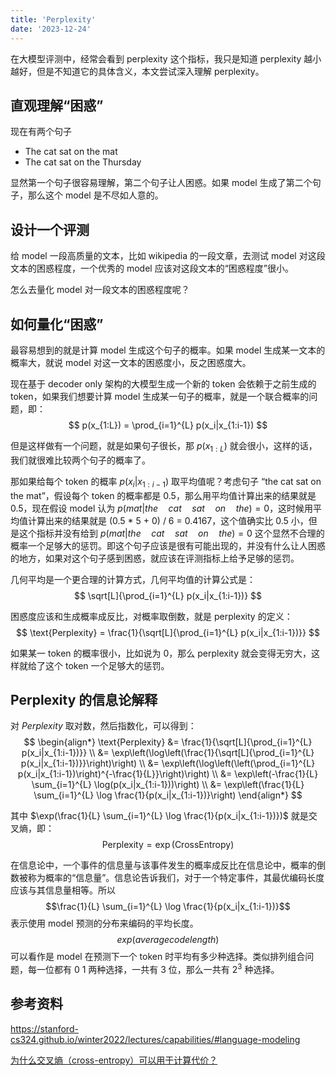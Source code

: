 ```yaml
---
title: 'Perplexity'
date: '2023-12-24'
---
```


在大模型评测中，经常会看到 perplexity 这个指标，我只是知道 perplexity 越小越好，但是不知道它的具体含义，本文尝试深入理解 perplexity。

## 直观理解“困惑”
现在有两个句子
* The cat sat on the mat
* The cat sat on the Thursday

显然第一个句子很容易理解，第二个句子让人困惑。如果 model 生成了第二个句子，那么这个 model 是不尽如人意的。

## 设计一个评测
给 model 一段高质量的文本，比如 wikipedia 的一段文章，去测试 model 对这段文本的困惑程度，一个优秀的 model 应该对这段文本的“困惑程度”很小。

怎么去量化 model 对一段文本的困惑程度呢？

## 如何量化“困惑”
最容易想到的就是计算 model 生成这个句子的概率。如果 model 生成某一文本的概率大，就说 model 对这一文本的困惑度小，反之困惑度大。

现在基于 decoder only 架构的大模型生成一个新的 token 会依赖于之前生成的 token，如果我们想要计算 model 生成某一句子的概率，就是一个联合概率的问题，即：
$$
p(x_{1:L}) = \prod_{i=1}^{L} p(x_i|x_{1:i-1})
$$

但是这样做有一个问题，就是如果句子很长，那 $p(x_{1:L})$ 就会很小，这样的话，我们就很难比较两个句子的概率了。

那如果给每个 token 的概率 $p(x_i|x_{1:i-1})$ 取平均值呢？考虑句子 “the cat sat on the mat”，假设每个 token 的概率都是 0.5，那么用平均值计算出来的结果就是 0.5，现在假设 model 认为 $p(mat|the \quad cat \quad sat \quad on \quad the) = 0$，这时候用平均值计算出来的结果就是 (0.5 * 5 + 0) / 6 = 0.4167，这个值确实比 0.5 小，但是这个指标并没有给到 $p(mat|the \quad cat \quad sat \quad on \quad the) = 0$ 这个显然不合理的概率一个足够大的惩罚。即这个句子应该是很有可能出现的，并没有什么让人困惑的地方，如果对这个句子感到困惑，就应该在评测指标上给予足够的惩罚。

几何平均是一个更合理的计算方式，几何平均值的计算公式是：
$$
\sqrt[L]{\prod_{i=1}^{L} p(x_i|x_{1:i-1})}
$$

困惑度应该和生成概率成反比，对概率取倒数，就是 perplexity 的定义：
$$
\text{Perplexity} = \frac{1}{\sqrt[L]{\prod_{i=1}^{L} p(x_i|x_{1:i-1})}}
$$

如果某一 token 的概率很小，比如说为 0，那么 perplexity 就会变得无穷大，这样就给了这个 token 一个足够大的惩罚。

## Perplexity 的信息论解释
对 $Perplexity$ 取对数，然后指数化，可以得到：
$$
\begin{align*}
\text{Perplexity} &= \frac{1}{\sqrt[L]{\prod_{i=1}^{L} p(x_i|x_{1:i-1})}} \\
&= \exp\left(\log\left(\frac{1}{\sqrt[L]{\prod_{i=1}^{L} p(x_i|x_{1:i-1})}}\right)\right) \\
&= \exp\left(\log\left(\left(\prod_{i=1}^{L} p(x_i|x_{1:i-1})\right)^{-\frac{1}{L}}\right)\right) \\
&= \exp\left(-\frac{1}{L} \sum_{i=1}^{L} \log(p(x_i|x_{1:i-1}))\right) \\
&= \exp\left(\frac{1}{L} \sum_{i=1}^{L} \log \frac{1}{p(x_i|x_{1:i-1})}\right)
\end{align*}
$$

其中 $\exp(\frac{1}{L} \sum_{i=1}^{L} \log \frac{1}{p(x_i|x_{1:i-1})})$ 就是交叉熵，即：
$$
\text{Perplexity} = \exp(\text{CrossEntropy})
$$

在信息论中，一个事件的信息量与该事件发生的概率成反比在信息论中，概率的倒数被称为概率的“信息量”。信息论告诉我们，对于一个特定事件，其最优编码长度应该与其信息量相等。所以 $$\frac{1}{L} \sum_{i=1}^{L} \log \frac{1}{p(x_i|x_{1:i-1})}$$ 表示使用 model 预测的分布来编码的平均长度。$$exp(average code length)$$ 可以看作是 model 在预测下一个 token 时平均有多少种选择。类似排列组合问题，每一位都有 0 1 两种选择，一共有 3 位，那么一共有 $2^3$ 种选择。

## 参考资料
https://stanford-cs324.github.io/winter2022/lectures/capabilities/#language-modeling

[为什么交叉熵（cross-entropy）可以用于计算代价？](https://www.zhihu.com/tardis/zm/ans/244557337?source_id=1003)